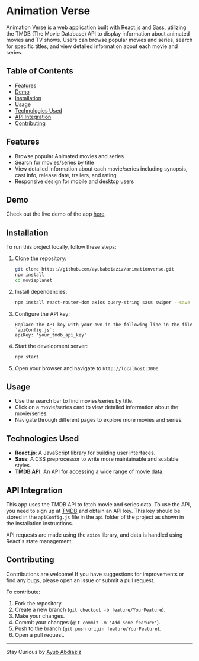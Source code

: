 # Animation Verse 

Animation Verse is a web application built with React.js and Sass, utilizing the TMDB (The Movie Database) API to display information about animated movies and TV shows. Users can browse popular movies and series, search for specific titles, and view detailed information about each movie and series.

## Table of Contents

- [Features](#features)
- [Demo](#demo)
- [Installation](#installation)
- [Usage](#usage)
- [Technologies Used](#technologies-used)
- [API Integration](#api-integration)
- [Contributing](#contributing)

## Features

- Browse popular Animated movies and series
- Search for movies/series by title
- View detailed information about each movie/series including synopsis, cast info, release date, trailers, and rating
- Responsive design for mobile and desktop users

## Demo

Check out the live demo of the app [here](https://ayubabdiaziz.github.io/animationverse).

## Installation

To run this project locally, follow these steps:

1. Clone the repository:
    ```bash
    git clone https://github.com/ayubabdiaziz/animationverse.git
    npm install
    cd movieplanet
    ```

2. Install dependencies:
    ```bash
    npm install react-router-dom axios query-string sass swiper --save
    ```

3. Configure the API key:
    ```env
    Replace the API key with your own in the following line in the file `apiConfig.js`:
    apiKey: 'your_tmdb_api_key'
    ```

4. Start the development server:
    ```bash
    npm start
    ```

5. Open your browser and navigate to `http://localhost:3000`.

## Usage

- Use the search bar to find movies/series by title.
- Click on a movie/series card to view detailed information about the movie/series.
- Navigate through different pages to explore more movies and series.

## Technologies Used

- **React.js**: A JavaScript library for building user interfaces.
- **Sass**: A CSS preprocessor to write more maintainable and scalable styles.
- **TMDB API**: An API for accessing a wide range of movie data.

## API Integration

This app uses the TMDB API to fetch movie and series data. To use the API, you need to sign up at [TMDB](https://www.themoviedb.org/) and obtain an API key. This key should be stored in the `apiConfig.js` file in the `api` folder of the project as shown in the installation instructions.

API requests are made using the `axios` library, and data is handled using React's state management.

## Contributing

Contributions are welcome! If you have suggestions for improvements or find any bugs, please open an issue or submit a pull request.

To contribute:

1. Fork the repository.
2. Create a new branch (`git checkout -b feature/YourFeature`).
3. Make your changes.
4. Commit your changes (`git commit -m 'Add some feature'`).
5. Push to the branch (`git push origin feature/YourFeature`).
6. Open a pull request.

---

Stay Curious by [Ayub Abdiaziz](https://github.com/ayubabdiaziz)
